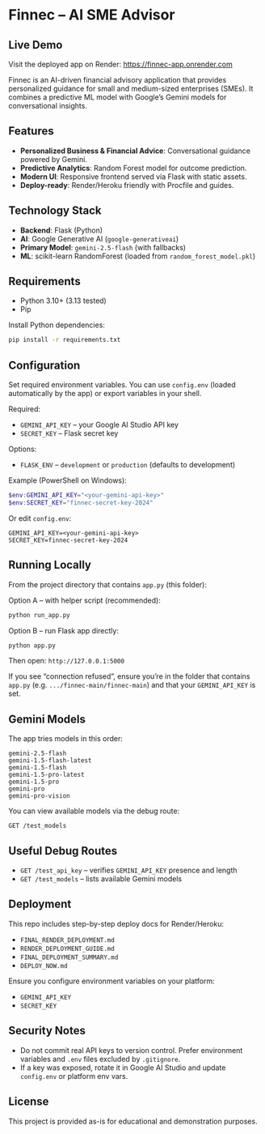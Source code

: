 # Finnec – AI SME Advisor

## Live Demo

Visit the deployed app on Render: https://finnec-app.onrender.com

Finnec is an AI-driven financial advisory application that provides personalized guidance for small and medium-sized enterprises (SMEs). It combines a predictive ML model with Google’s Gemini models for conversational insights.

## Features

- **Personalized Business & Financial Advice**: Conversational guidance powered by Gemini.
- **Predictive Analytics**: Random Forest model for outcome prediction.
- **Modern UI**: Responsive frontend served via Flask with static assets.
- **Deploy-ready**: Render/Heroku friendly with Procfile and guides.

## Technology Stack

- **Backend**: Flask (Python)
- **AI**: Google Generative AI (`google-generativeai`)
- **Primary Model**: `gemini-2.5-flash` (with fallbacks)
- **ML**: scikit-learn RandomForest (loaded from `random_forest_model.pkl`)

## Requirements

- Python 3.10+ (3.13 tested)
- Pip

Install Python dependencies:
```bash
pip install -r requirements.txt
```

## Configuration

Set required environment variables. You can use `config.env` (loaded automatically by the app) or export variables in your shell.

Required:
- `GEMINI_API_KEY` – your Google AI Studio API key
- `SECRET_KEY` – Flask secret key

Options:
- `FLASK_ENV` – `development` or `production` (defaults to development)

Example (PowerShell on Windows):
```powershell
$env:GEMINI_API_KEY="<your-gemini-api-key>"
$env:SECRET_KEY="finnec-secret-key-2024"
```

Or edit `config.env`:
```env
GEMINI_API_KEY=<your-gemini-api-key>
SECRET_KEY=finnec-secret-key-2024
```

## Running Locally

From the project directory that contains `app.py` (this folder):

Option A – with helper script (recommended):
```bash
python run_app.py
```

Option B – run Flask app directly:
```bash
python app.py
```

Then open: `http://127.0.0.1:5000`

If you see “connection refused”, ensure you’re in the folder that contains `app.py` (e.g. `.../finnec-main/finnec-main`) and that your `GEMINI_API_KEY` is set.

## Gemini Models

The app tries models in this order:
```text
gemini-2.5-flash
gemini-1.5-flash-latest
gemini-1.5-flash
gemini-1.5-pro-latest
gemini-1.5-pro
gemini-pro
gemini-pro-vision
```

You can view available models via the debug route:
```text
GET /test_models
```

## Useful Debug Routes

- `GET /test_api_key` – verifies `GEMINI_API_KEY` presence and length
- `GET /test_models` – lists available Gemini models

## Deployment

This repo includes step-by-step deploy docs for Render/Heroku:
- `FINAL_RENDER_DEPLOYMENT.md`
- `RENDER_DEPLOYMENT_GUIDE.md`
- `FINAL_DEPLOYMENT_SUMMARY.md`
- `DEPLOY_NOW.md`

Ensure you configure environment variables on your platform:
- `GEMINI_API_KEY`
- `SECRET_KEY`

## Security Notes

- Do not commit real API keys to version control. Prefer environment variables and `.env` files excluded by `.gitignore`.
- If a key was exposed, rotate it in Google AI Studio and update `config.env` or platform env vars.

## License

This project is provided as-is for educational and demonstration purposes.

